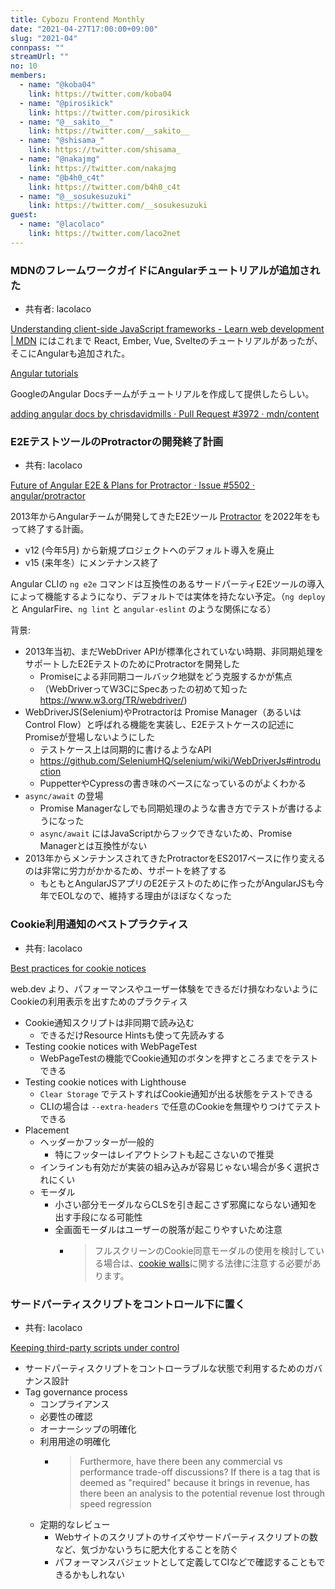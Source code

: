 ```yaml
---
title: Cybozu Frontend Monthly
date: "2021-04-27T17:00:00+09:00"
slug: "2021-04"
connpass: ""
streamUrl: ""
no: 10
members:
  - name: "@koba04"
    link: https://twitter.com/koba04
  - name: "@pirosikick"
    link: https://twitter.com/pirosikick
  - name: "@__sakito__"
    link: https://twitter.com/__sakito__
  - name: "@shisama_"
    link: https://twitter.com/shisama_
  - name: "@nakajmg"
    link: https://twitter.com/nakajmg
  - name: "@b4h0_c4t"
    link: https://twitter.com/b4h0_c4t
  - name: "@__sosukesuzuki"
    link: https://twitter.com/__sosukesuzuki
guest:
  - name: "@lacolaco"
    link: https://twitter.com/laco2net
---
```










### MDNのフレームワークガイドにAngularチュートリアルが追加された

- 共有者: lacolaco

[Understanding client\-side JavaScript frameworks \- Learn web development \| MDN](https://developer.mozilla.org/en-US/docs/Learn/Tools_and_testing/Client-side_JavaScript_frameworks) にはこれまで React, Ember, Vue, Svelteのチュートリアルがあったが、そこにAngularも追加された。

[Angular tutorials](https://developer.mozilla.org/en-US/docs/Learn/Tools_and_testing/Client-side_JavaScript_frameworks#angular_tutorials)

GoogleのAngular Docsチームがチュートリアルを作成して提供したらしい。

[adding angular docs by chrisdavidmills · Pull Request \#3972 · mdn/content](https://github.com/mdn/content/pull/3972)


### E2EテストツールのProtractorの開発終了計画

- 共有: lacolaco

[Future of Angular E2E & Plans for Protractor · Issue \#5502 · angular/protractor](https://github.com/angular/protractor/issues/5502)

2013年からAngularチームが開発してきたE2Eツール [Protractor](https://github.com/angular/protractor) を2022年をもって終了する計画。

- v12 (今年5月) から新規プロジェクトへのデフォルト導入を廃止
- v15 (来年冬）にメンテナンス終了

Angular CLIの `ng e2e` コマンドは互換性のあるサードパーティE2Eツールの導入によって機能するようになり、デフォルトでは実体を持たない予定。（`ng deploy` と AngularFire、`ng lint` と `angular-eslint` のような関係になる）

背景: 

- 2013年当初、まだWebDriver APIが標準化されていない時期、非同期処理をサポートしたE2EテストのためにProtractorを開発した
  - Promiseによる非同期コールバック地獄をどう克服するかが焦点
  -  （WebDriverってW3CにSpecあったの初めて知った https://www.w3.org/TR/webdriver/)
- WebDriverJS(Selenium)やProtractorは Promise Manager（あるいはControl Flow）と呼ばれる機能を実装し、E2Eテストケースの記述にPromiseが登場しないようにした
  - テストケース上は同期的に書けるようなAPI
  - https://github.com/SeleniumHQ/selenium/wiki/WebDriverJs#introduction
  - PuppetterやCypressの書き味のベースになっているのがよくわかる
- `async/await` の登場
  - Promise Managerなしでも同期処理のような書き方でテストが書けるようになった
  - `async/await` にはJavaScriptからフックできないため、Promise Managerとは互換性がない
- 2013年からメンテナンスされてきたProtractorをES2017ベースに作り変えるのは非常に労力がかかるため、サポートを終了する
  - もともとAngularJSアプリのE2Eテストのために作ったがAngularJSも今年でEOLなので、維持する理由がほぼなくなった

### Cookie利用通知のベストプラクティス

- 共有: lacolaco

[Best practices for cookie notices](https://web.dev/cookie-notice-best-practices/)

web.dev より、パフォーマンスやユーザー体験をできるだけ損なわないようにCookieの利用表示を出すためのプラクティス

- Cookie通知スクリプトは非同期で読み込む 
  - できるだけResource Hintsも使って先読みする
- Testing cookie notices with WebPageTest
  - WebPageTestの機能でCookie通知のボタンを押すところまでをテストできる
- Testing cookie notices with Lighthouse
  - `Clear Storage` でテストすればCookie通知が出る状態をテストできる
  - CLIの場合は `--extra-headers` で任意のCookieを無理やりつけてテストできる
- Placement
  - ヘッダーかフッターが一般的
    - 特にフッターはレイアウトシフトも起こさないので推奨
  - インラインも有効だが実装の組み込みが容易じゃない場合が多く選択されにくい
  - モーダル
    - 小さい部分モーダルならCLSを引き起こさず邪魔にならない通知を出す手段になる可能性
    - 全画面モーダルはユーザーの脱落が起こりやすいため注意
      - > フルスクリーンのCookie同意モーダルの使用を検討している場合は、[cookie walls](https://techcrunch.com/2020/05/06/no-cookie-consent-walls-and-no-scrolling-isnt-consent-says-eu-data-protection-body/)に関する法律に注意する必要があります。


### サードパーティスクリプトをコントロール下に置く

- 共有: lacolaco

[Keeping third\-party scripts under control](https://web.dev/controlling-third-party-scripts/)

- サードパーティスクリプトをコントローラブルな状態で利用するためのガバナンス設計
- Tag governance process
  - コンプライアンス
  - 必要性の確認
  - オーナーシップの明確化
  - 利用用途の明確化
    - > Furthermore, have there been any commercial vs performance trade-off discussions? If there is a tag that is deemed as "required" because it brings in revenue, has there been an analysis to the potential revenue lost through speed regression
  - 定期的なレビュー
    - Webサイトのスクリプトのサイズやサードパーティスクリプトの数など、気づかないうちに肥大化することを防ぐ
    - パフォーマンスバジェットとして定義してCIなどで確認することもできるかもしれない


